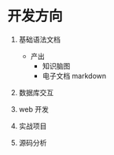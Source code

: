 # 开发方向
1. 基础语法文档
    - 产出
        - 知识脑图
        - 电子文档 markdown 
        
1. 数据库交互
1. web 开发
1. 实战项目
1. 源码分析